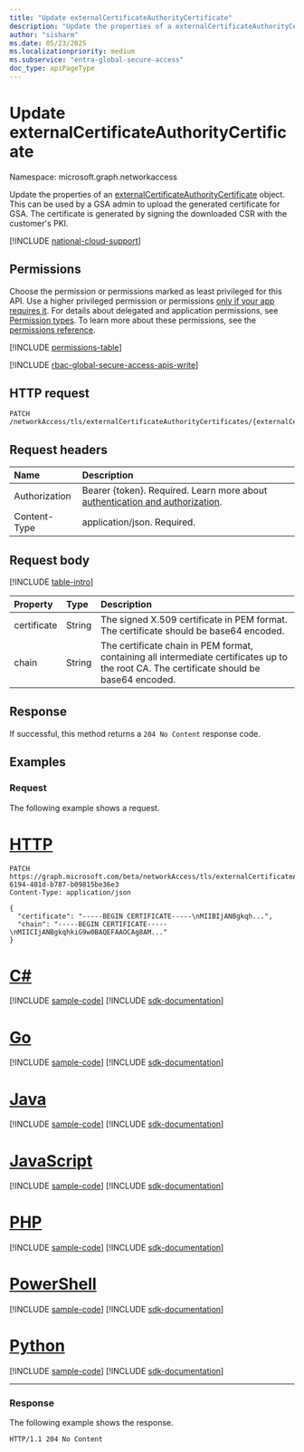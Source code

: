 ```yaml
---
title: "Update externalCertificateAuthorityCertificate"
description: "Update the properties of a externalCertificateAuthorityCertificate object."
author: "sisharm"
ms.date: 05/23/2025
ms.localizationpriority: medium
ms.subservice: "entra-global-secure-access"
doc_type: apiPageType
---
```


# Update externalCertificateAuthorityCertificate

Namespace: microsoft.graph.networkaccess

Update the properties of an [externalCertificateAuthorityCertificate](../resources/networkaccess-externalcertificateauthoritycertificate.md) object. This can be used by a GSA admin to upload the generated certificate for GSA. The certificate is generated by signing the downloaded CSR with the customer's PKI.

[!INCLUDE [national-cloud-support](../../includes/global-only.md)]

## Permissions

Choose the permission or permissions marked as least privileged for this API. Use a higher privileged permission or permissions [only if your app requires it](/graph/permissions-overview#best-practices-for-using-microsoft-graph-permissions). For details about delegated and application permissions, see [Permission types](/graph/permissions-overview#permission-types). To learn more about these permissions, see the [permissions reference](/graph/permissions-reference).

<!-- { "blockType": "permissions", "name": "networkaccess_externalcertificateauthoritycertificate_update" } -->
[!INCLUDE [permissions-table](../includes/permissions/networkaccess-externalcertificateauthoritycertificate-update-permissions.md)]

[!INCLUDE [rbac-global-secure-access-apis-write](../includes/rbac-for-apis/rbac-global-secure-access-apis-write.md)]

## HTTP request

<!-- {
  "blockType": "ignored"
}
-->
```http
PATCH /networkAccess/tls/externalCertificateAuthorityCertificates/{externalCertificateAuthorityCertificateId}
```

## Request headers

|Name|Description|
|:---|:---|
|Authorization|Bearer {token}. Required. Learn more about [authentication and authorization](/graph/auth/auth-concepts).|
|Content-Type|application/json. Required.|

## Request body

[!INCLUDE [table-intro](../../includes/update-property-table-intro.md)]

|Property|Type|Description|
|:---|:---|:---|
|certificate|String|The signed X.509 certificate in PEM format. The certificate should be base64 encoded.|
|chain|String|The certificate chain in PEM format, containing all intermediate certificates up to the root CA. The certificate should be base64 encoded.|

## Response

If successful, this method returns a `204 No Content` response code.

## Examples

### Request

The following example shows a request.
# [HTTP](#tab/http)
<!-- {
  "blockType": "request",
  "name": "update_externalcertificateauthoritycertificate",
  "sampleKeys": ["365da4f6-6194-401d-b787-b09815be36e3"]
}
-->
```http
PATCH https://graph.microsoft.com/beta/networkAccess/tls/externalCertificateAuthorityCertificates/365da4f6-6194-401d-b787-b09815be36e3
Content-Type: application/json

{
  "certificate": "-----BEGIN CERTIFICATE-----\nMIIBIjANBgkqh...",
  "chain": "-----BEGIN CERTIFICATE-----\nMIICIjANBgkqhkiG9w0BAQEFAAOCAg8AM..."
}
```

# [C#](#tab/csharp)
[!INCLUDE [sample-code](../includes/snippets/csharp/update-externalcertificateauthoritycertificate-csharp-snippets.md)]
[!INCLUDE [sdk-documentation](../includes/snippets/snippets-sdk-documentation-link.md)]

# [Go](#tab/go)
[!INCLUDE [sample-code](../includes/snippets/go/update-externalcertificateauthoritycertificate-go-snippets.md)]
[!INCLUDE [sdk-documentation](../includes/snippets/snippets-sdk-documentation-link.md)]

# [Java](#tab/java)
[!INCLUDE [sample-code](../includes/snippets/java/update-externalcertificateauthoritycertificate-java-snippets.md)]
[!INCLUDE [sdk-documentation](../includes/snippets/snippets-sdk-documentation-link.md)]

# [JavaScript](#tab/javascript)
[!INCLUDE [sample-code](../includes/snippets/javascript/update-externalcertificateauthoritycertificate-javascript-snippets.md)]
[!INCLUDE [sdk-documentation](../includes/snippets/snippets-sdk-documentation-link.md)]

# [PHP](#tab/php)
[!INCLUDE [sample-code](../includes/snippets/php/update-externalcertificateauthoritycertificate-php-snippets.md)]
[!INCLUDE [sdk-documentation](../includes/snippets/snippets-sdk-documentation-link.md)]

# [PowerShell](#tab/powershell)
[!INCLUDE [sample-code](../includes/snippets/powershell/update-externalcertificateauthoritycertificate-powershell-snippets.md)]
[!INCLUDE [sdk-documentation](../includes/snippets/snippets-sdk-documentation-link.md)]

# [Python](#tab/python)
[!INCLUDE [sample-code](../includes/snippets/python/update-externalcertificateauthoritycertificate-python-snippets.md)]
[!INCLUDE [sdk-documentation](../includes/snippets/snippets-sdk-documentation-link.md)]

---

### Response

The following example shows the response.

<!-- {
  "blockType": "response"
}
-->
```http
HTTP/1.1 204 No Content
```

